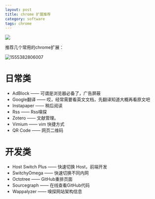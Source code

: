 ```yaml
---
layout: post
title: chrome 扩展推荐
category: software
tags: chrome
---
```

![](https://cdn.kelu.org/blog/tags/chrome.jpg)

推荐几个常用的chrome扩展：

![1555382806007](https://cdn.kelu.org/blog/2019/04/1555382806007.jpg)

# 日常类

* AdBlock —— 可谓是浏览器必备了，广告屏蔽
* Google翻译 —— 哎，经常需要看英文文档，先翻译知道大概再看原文吧
* Instapaper —— 稍后阅读
* Rss —— Rss嗅探
* Zotero —— 文献管理。
* Vimium —— vim 快捷方式
* QR Code —— 网页二维码

# 开发类

* Host Switch Plus —— 快速切换 Host，前端开发
* SwitchyOmega —— 快速切换不同内网
* Octotree —— GitHub重排页面
* Sourcegraph —— 在线查看GitHub代码
* Wappalyzer —— 嗅探网站架构信息